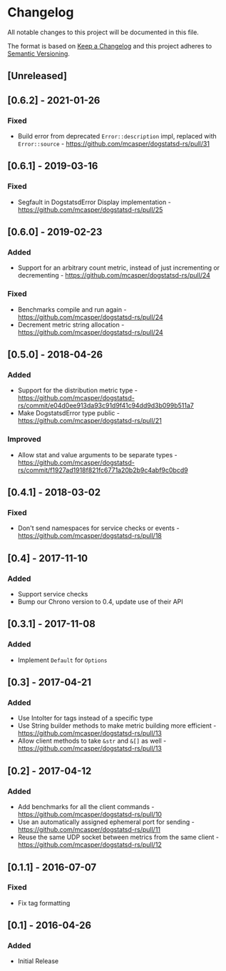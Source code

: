 # Changelog

All notable changes to this project will be documented in this file.

The format is based on [Keep a Changelog](http://keepachangelog.com/en/1.0.0/)
and this project adheres to [Semantic
Versioning](http://semver.org/spec/v2.0.0.html).

## [Unreleased]

## [0.6.2] - 2021-01-26

### Fixed
- Build error from deprecated `Error::description` impl, replaced with `Error::source` - https://github.com/mcasper/dogstatsd-rs/pull/31

## [0.6.1] - 2019-03-16

### Fixed
- Segfault in DogstatsdError Display implementation - https://github.com/mcasper/dogstatsd-rs/pull/25

## [0.6.0] - 2019-02-23

### Added
- Support for an arbitrary count metric, instead of just incrementing or decrementing - https://github.com/mcasper/dogstatsd-rs/pull/24

### Fixed
- Benchmarks compile and run again - https://github.com/mcasper/dogstatsd-rs/pull/24
- Decrement metric string allocation - https://github.com/mcasper/dogstatsd-rs/pull/24

## [0.5.0] - 2018-04-26

### Added
- Support for the distribution metric type - https://github.com/mcasper/dogstatsd-rs/commit/e04d0ee913da93c91d9f41c94dd9d3b099b511a7
- Make DogstatsdError type public - https://github.com/mcasper/dogstatsd-rs/pull/21

### Improved
- Allow stat and value arguments to be separate types - https://github.com/mcasper/dogstatsd-rs/commit/f1927ad1918f821fc6771a20b2b9c4abf9c0bcd9

## [0.4.1] - 2018-03-02

### Fixed
- Don't send namespaces for service checks or events - https://github.com/mcasper/dogstatsd-rs/pull/18

## [0.4] - 2017-11-10

### Added
- Support service checks
- Bump our Chrono version to 0.4, update use of their API

## [0.3.1] - 2017-11-08

### Added
- Implement `Default` for `Options`

## [0.3] - 2017-04-21

### Added
- Use IntoIter for tags instead of a specific type
- Use String builder methods to make metric building more efficient - https://github.com/mcasper/dogstatsd-rs/pull/13
- Allow client methods to take `&str` and `&[]` as well - https://github.com/mcasper/dogstatsd-rs/pull/13

## [0.2] - 2017-04-12

### Added
- Add benchmarks for all the client commands - https://github.com/mcasper/dogstatsd-rs/pull/10
- Use an automatically assigned ephemeral port for sending - https://github.com/mcasper/dogstatsd-rs/pull/11
- Reuse the same UDP socket between metrics from the same client - https://github.com/mcasper/dogstatsd-rs/pull/12

## [0.1.1] - 2016-07-07

### Fixed
- Fix tag formatting

## [0.1] - 2016-04-26

### Added
- Initial Release

